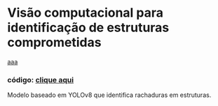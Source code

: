 # Visão computacional para identificação de estruturas comprometidas

[aaa](https://github.com/paulo-evangelista/atividades-m6/assets/99093520/6159b444-2aec-4258-b360-9a7436f57a25)

### código: [clique aqui](semana5_crack_predict/main.ipynb)

Modelo baseado em YOLOv8 que identifica rachaduras em estruturas. 
